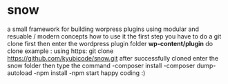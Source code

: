 # snow
a small framework for building worpress plugins using modular and resuable / modern concepts  how to use it 
the first step you have to do a git clone first then enter the wordpress plugin folder  **wp-content/plugin**  do clone example :
using https:  git clone https://github.com/kyubicode/snow.git  after successfully cloned  enter the snow folder  then type the command  -composer install  -composer dump-autoload  -npm install  -npm start  happy coding :)

